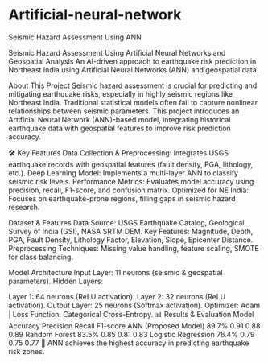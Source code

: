 # Artificial-neural-network
Seismic Hazard Assessment Using ANN

Seismic Hazard Assessment Using Artificial Neural Networks and Geospatial Analysis
 An AI-driven approach to earthquake risk prediction in Northeast India using Artificial Neural Networks (ANN) and geospatial data.

 About This Project
Seismic hazard assessment is crucial for predicting and mitigating earthquake risks, especially in highly seismic regions like Northeast India. Traditional statistical models often fail to capture nonlinear relationships between seismic parameters. This project introduces an Artificial Neural Network (ANN)-based model, integrating historical earthquake data with geospatial features to improve risk prediction accuracy.

🛠 Key Features
 Data Collection & Preprocessing: Integrates USGS earthquake records with geospatial features (fault density, PGA, lithology, etc.).
 Deep Learning Model: Implements a multi-layer ANN to classify seismic risk levels.
 Performance Metrics: Evaluates model accuracy using precision, recall, F1-score, and confusion matrix.
 Optimized for NE India: Focuses on earthquake-prone regions, filling gaps in seismic hazard research.

Dataset & Features
Data Source: USGS Earthquake Catalog, Geological Survey of India (GSI), NASA SRTM DEM.
Key Features:
Magnitude, Depth, PGA, Fault Density, Lithology Factor, Elevation, Slope, Epicenter Distance.
Preprocessing Techniques:
Missing value handling, feature scaling, SMOTE for class balancing.

Model Architecture
 Input Layer: 11 neurons (seismic & geospatial parameters).
 Hidden Layers:

Layer 1: 64 neurons (ReLU activation).
Layer 2: 32 neurons (ReLU activation).
 Output Layer: 25 neurons (Softmax activation).
 Optimizer: Adam | Loss Function: Categorical Cross-Entropy.
📊 Results & Evaluation
Model	Accuracy	Precision	Recall	F1-score
ANN (Proposed Model)	89.7%	0.91	0.88	0.89
Random Forest	83.5%	0.85	0.81	0.83
Logistic Regression	76.4%	0.79	0.75	0.77
📌 ANN achieves the highest accuracy in predicting earthquake risk zones.
